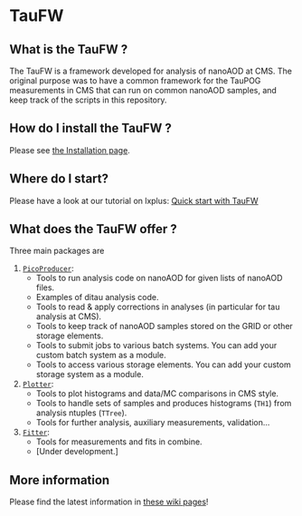 # TauFW


## What is the TauFW ?
The TauFW is a framework developed for analysis of nanoAOD at CMS.
The original purpose was to have a common framework for the TauPOG measurements in CMS that can run on common nanoAOD samples, and keep track of the scripts in this repository.

## How do I install the TauFW ?
Please see [the Installation page](https://github.com/cms-tau-pog/TauFW/wiki/Installation).

## Where do I start?
Please have a look at our tutorial on lxplus: [Quick start with TauFW](https://github.com/cms-tau-pog/TauFW/wiki/Quick-start-with-TauFW)

## What does the TauFW offer ?
Three main packages are
1. [`PicoProducer`](../tree/master/PicoProducer):
   * Tools to run analysis code on nanoAOD for given lists of nanoAOD files.
   * Examples of ditau analysis code.
   * Tools to read & apply corrections in analyses (in particular for tau analysis at CMS).
   * Tools to keep track of nanoAOD samples stored on the GRID or other storage elements.
   * Tools to submit jobs to various batch systems. You can add your custom batch system as a module. 
   * Tools to access various storage elements. You can add your custom storage system as a module.
2. [`Plotter`](../tree/master/Plotter):
   * Tools to plot histograms and data/MC comparisons in CMS style.
   * Tools to handle sets of samples and produces histograms (`TH1`) from analysis ntuples (`TTree`).
   * Tools for further analysis, auxiliary measurements, validation...
3. [`Fitter`](../tree/master/Fitter):
   * Tools for measurements and fits in combine.
   * [Under development.]

## More information
Please find the latest information in [these wiki pages](https://github.com/cms-tau-pog/TauFW/wiki)!
